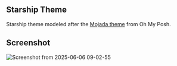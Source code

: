 ## Starship Theme

Starship theme modeled after the [Mojada theme](https://ohmyposh.dev/docs/themes#mojada) from Oh My Posh.

## Screenshot


![Screenshot from 2025-06-06 09-02-55](https://github.com/user-attachments/assets/3835fd3a-2d92-4128-b4e1-e23a73b484eb)
